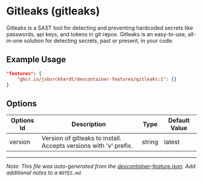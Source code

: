 
# Gitleaks (gitleaks)

Gitleaks is a SAST tool for detecting and preventing hardcoded secrets like passwords, api keys, and tokens in git repos. Gitleaks is an easy-to-use, all-in-one solution for detecting secrets, past or present, in your code.

## Example Usage

```json
"features": {
    "ghcr.io/jsburckhardt/devcontainer-features/gitleaks:1": {}
}
```

## Options

| Options Id | Description | Type | Default Value |
|-----|-----|-----|-----|
| version | Version of gitleaks to install. Accepts versions with 'v' prefix. | string | latest |



---

_Note: This file was auto-generated from the [devcontainer-feature.json](https://github.com/jsburckhardt/devcontainer-features/blob/main/src/gitleaks/devcontainer-feature.json).  Add additional notes to a `NOTES.md`._
